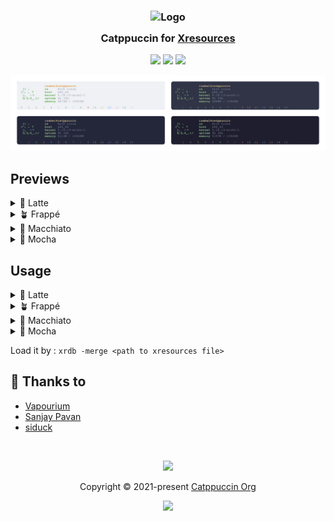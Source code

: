 <h3 align="center">
	<img src="https://raw.githubusercontent.com/catppuccin/catppuccin/main/assets/logos/exports/1544x1544_circle.png" width="100" alt="Logo"/><br/>
	<img src="https://raw.githubusercontent.com/catppuccin/catppuccin/main/assets/misc/transparent.png" height="30" width="0px"/>
	Catppuccin for <a href="https://wiki.archlinux.org/title/x_resources">Xresources</a>
	<img src="https://raw.githubusercontent.com/catppuccin/catppuccin/main/assets/misc/transparent.png" height="30" width="0px"/>
</h3>

<p align="center">
    <a href="https://github.com/catppuccin/xresources/stargazers"><img src="https://img.shields.io/github/stars/catppuccin/xresources?colorA=363a4f&colorB=b7bdf8&style=for-the-badge"></a>
    <a href="https://github.com/catppuccin/xresources/issues"><img src="https://img.shields.io/github/issues/catppuccin/xresources?colorA=363a4f&colorB=f5a97f&style=for-the-badge"></a>
    <a href="https://github.com/catppuccin/xresources/contributors"><img src="https://img.shields.io/github/contributors/catppuccin/xresources?colorA=363a4f&colorB=a6da95&style=for-the-badge"></a>
</p>

<p align="center">
  <img src="assets/res.webp"/>
</p>

## Previews

<details>
<summary>🌻 Latte</summary>
<img src="assets/katte.webp"/>
</details>
<details>
<summary>🪴 Frappé</summary>
<img src="assets/frappe.webp"/>
</details>
<details>
<summary>🌺 Macchiato</summary>
<img src="assets/macchiato.webp"/>
</details>
<details>
<summary>🌿 Mocha</summary>
<img src="assets/mocha.webp"/>
</details>


## Usage

<details>
<summary>🌻 Latte</summary>
<pre><code>curl -o xresources https://raw.githubusercontent.com/catppuccin/xresources/main/latte.Xresources</code></pre>
</details>

<details>
<summary>🪴 Frappé</summary>
<pre><code>curl -o xresources https://raw.githubusercontent.com/catppuccin/xresources/main/frappe.Xresources</code></pre>
</details>

<details>
<summary>🌺 Macchiato</summary>
<pre><code>curl -o xresources https://raw.githubusercontent.com/catppuccin/xresources/main/macchiato.Xresources</code></pre>
</details>

<details>
<summary>🌿 Mocha</summary>
<pre><code>curl -o xresources https://raw.githubusercontent.com/catppuccin/xresources/main/mocha.Xresources</code></pre>
</details>

Load it by : `xrdb -merge <path to xresources file>`

## 💝 Thanks to

-   [Vapourium](https://github.com/Vapourium)
-   [Sanjay Pavan](https://github.com/WitherCubes)
-   [siduck](https://github.com/siduck)

&nbsp;

<p align="center"><img src="https://raw.githubusercontent.com/catppuccin/catppuccin/main/assets/footers/gray0_ctp_on_line.svg?sanitize=true" /></p>
<p align="center">Copyright &copy; 2021-present <a href="https://github.com/catppuccin" target="_blank">Catppuccin Org</a>
<p align="center"><a href="https://github.com/catppuccin/catppuccin/blob/main/LICENSE"><img src="https://img.shields.io/static/v1.svg?style=for-the-badge&label=License&message=MIT&logoColor=d9e0ee&colorA=363a4f&colorB=b7bdf8"/></a></p>
